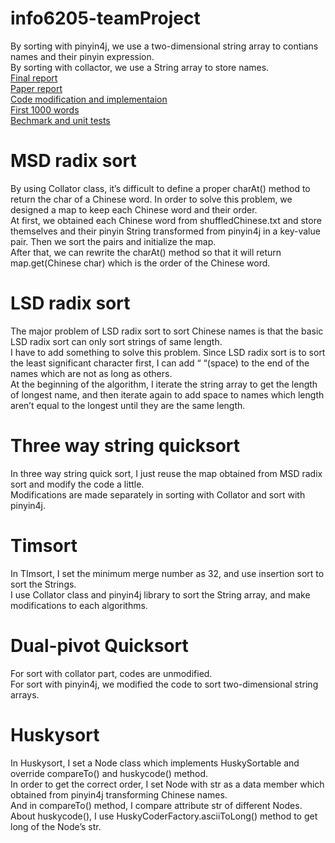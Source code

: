 # info6205-teamProject

By sorting with pinyin4j, we use a two-dimensional string array to contians names and their pinyin expression.<br>
By sorting with collactor, we use a String array to store names.<br>
<a href= https://github.com/carlruan/info6205-teamProject/blob/master/report/INFO6205-FinalReport.docx> Final report </a><br>
<a href= https://github.com/carlruan/info6205-teamProject/blob/master/report/Paper%20report.docx> Paper report </a><br>
<a href= https://github.com/carlruan/info6205-teamProject/blob/master/report/code%20report.docx> Code modification and implementaion</a><br>
<a href=https://github.com/carlruan/info6205-teamProject/blob/master/report/firstThousandWords.txt> First 1000 words </a><br>
<a href=https://github.com/carlruan/info6205-teamProject/blob/master/report/Benchmark%26UnitTest.docx> Bechmark and unit tests </a><br>

# MSD radix sort
By using Collator class, it’s difficult to define a proper charAt() method to return the char of a Chinese word. In order to solve this problem, we designed a map to keep each Chinese word and their order.<br>
At first, we obtained each Chinese word from shuffledChinese.txt and store themselves and their pinyin String transformed from pinyin4j in a key-value pair. Then we sort the pairs and initialize the map. <br>
After that, we can rewrite the charAt() method so that it will return map.get(Chinese char) which is the order of the Chinese word.<br>
    
# LSD radix sort
The major problem of LSD radix sort to sort Chinese names is that the basic LSD radix sort can only sort strings of same length. <br>
I have to add something to solve this problem. Since LSD radix sort is to sort the least significant character first, I can add “ “(space) to the end of the names which are not as long as others. <br>
At the beginning of the algorithm, I iterate the string array to get the length of longest name, and then iterate again to add space to names which length aren’t equal to the longest until they are the same length.<br>

# Three way string quicksort
In three way string quick sort, I just reuse the map obtained from MSD radix sort and modify the code a little. <br>
Modifications are made separately in sorting with Collator and sort with pinyin4j.<br>

# Timsort
In TImsort, I set the minimum merge number as 32, and use insertion sort to sort the Strings. <br>
I use Collator class and pinyin4j library to sort the String array, and make modifications to each algorithms.<br>

# Dual-pivot Quicksort
For sort with collator part, codes are unmodified.<br>
For sort with pinyin4j, we modified the code to sort two-dimensional string arrays.<br>

# Huskysort
In Huskysort, I set a Node class which implements HuskySortable and override compareTo() and huskycode() method. <br>
In order to get the correct order, I set Node with str as a data member which obtained from pinyin4j transforming Chinese names. <br>
And in compareTo() method, I compare attribute str of different Nodes. About huskycode(), I use HuskyCoderFactory.asciiToLong() method to get long of the Node’s str.<br>

